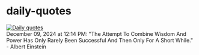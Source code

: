 # daily-quotes
[![Daily quotes](https://github.com/ceepu8/daily-quotes/actions/workflows/daily-quote.yml/badge.svg)](https://github.com/ceepu8/daily-quotes/actions/workflows/daily-quote.yml)<br/>
December 09, 2024 at 12:14 PM: "The Attempt To Combine Wisdom And Power Has Only Rarely Been Successful And Then Only For A Short While." - Albert Einstein
